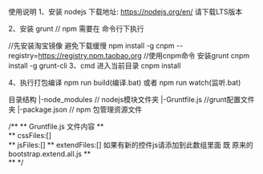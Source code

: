 使用说明
1、安装 nodejs 
   下载地址: https://nodejs.org/en/  请下载LTS版本

2、安装 grunt 
   // npm 需要在 命令行下执行

   //先安装淘宝镜像 避免下载缓慢
   npm install -g cnpm --registry=https://registry.npm.taobao.org
   //使用cnpm命令 安装grunt
   cnpm install -g  grunt-cli
3、cmd 进入当前目录 
   cnpm install

4、执行打包编译
   npm run build(编译.bat) 或者  npm run watch(监听.bat)

目录结构
    |-node_modules // nodejs模块文件夹
    |-Gruntfile.js //grunt配置文件夹
    |-package.json // npm 包管理资源文件

/**
**  Gruntfile.js 文件内容
**  
**  cssFiles:[]  
**  jsFiles:[]
**  extendFiles:[]  如果有新的控件js请添加到此数组里面 既 原来的bootstrap.extend.all.js
**  
**
*/


